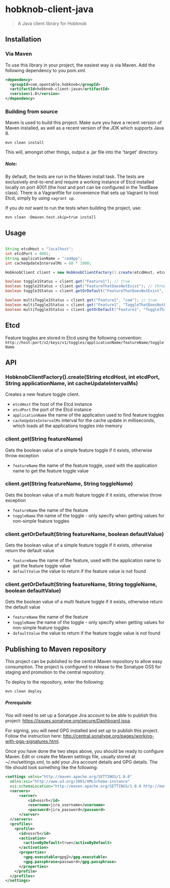 # hobknob-client-java

> A Java client library for Hobknob

## Installation

### Via Maven

To use this library in your project, the easiest way is via Maven. Add the following dependency to you pom.xml.

```xml
<dependency>
  <groupId>com.opentable.hobknob</groupId>
  <artifactId>hobknob-client-java</artifactId>
  <version>1.0</version>
</dependency>
```

### Building from source

Maven is used to build this project. Make sure you have a recent version of Maven installed, as well as a recent version of the JDK which supports Java 8.

```
mvn clean install
```

This will, amongst other things, output a .jar file into the 'target' directory.

##### Note:
By default, the tests are run in the Maven install task.
The tests are exclusively end-to-end and require a working instance of Etcd installed locally on port 4001 (the host and port can be configured in the TestBase class).
There is a Vagrantfile for convenience that sets up Vagrant to host Etcd, simply by using `vagrant up`.

If you *do not* want to run the tests when building the project, use:

```
mvn clean -Dmaven.test.skip=true install
```

## Usage

```java

String etcdHost = "localhost";
int etcdPort = 4001;
String applicationName = "radApp";
int cacheUpdateIntervalMs = 60 * 1000;

HobknobClient client = new HobknobClientFactory().create(etcdHost, etcdPort, applicationName, cacheUpdateIntervalMs);

boolean toggle1Status = client.get("Feature1"); // true
boolean toggle2Status = client.get("FeatureThatDoesNotExist"); // throws exception
boolean toggle3Status = client.getOrDefault("FeatureThatDoesNotExist", true); // true

boolean multiToggle1Status = client.get("Feature1", "com"); // true
boolean multiToggle2Status = client.get("Feature1", "ToggleThatDoesNotExist"); // throws exception
boolean multiToggle3Status = client.getOrDefault("Feature1", "ToggleThatDoesNotExist", true); // true

```

## Etcd

Feature toggles are stored in Etcd using the following convention:
`http://host:port/v2/keys/v1/toggles/applicationName/featureName/toggleName`

## API

### HobknobClientFactory().create(String etcdHost, int etcdPort, String applicationName, int cacheUpdateIntervalMs)

Creates a new feature toggle client.

- `etcdHost` the host of the Etcd instance
- `etcdPort` the port of the Etcd instance
- `applicationName` the name of the application used to find feature toggles
- `cacheUpdateIntervalMs` interval for the cache update in milliseconds, which loads all the applications toggles into memory

### client.get(String featureName)

Gets the boolean value of a simple feature toggle if it exists, otherwise throw exception

- `featureName` the name of the feature toggle, used with the application name to get the feature toggle value

### client.get(String featureName, String toggleName)

Gets the boolean value of a multi feature toggle if it exists, otherwise throw exception

- `featureName` the name of the feature
- `toggleName` the name of the toggle - only specify when getting values for non-simple feature toggles

### client.getOrDefault(String featureName, boolean defaultValue)

Gets the boolean value of a simple feature toggle if it exists, otherwise return the default value

- `featureName` the name of the feature, used with the application name to get the feature toggle value
- `defaultValue` the value to return if the feature value is not found

### client.getOrDefault(String featureName, String toggleName, boolean defaultValue)

Gets the boolean value of a multi feature toggle if it exists, otherwise return the default value

- `featureName` the name of the feature
- `toggleName` the name of the toggle - only specify when getting values for non-simple feature toggles
- `defaultValue` the value to return if the feature toggle value is not found

## Publishing to Maven repository

This project can be published to the central Maven repository to allow easy consumption.
The project is configured to release to the Sonatype OSS for staging and promotion to the central repository.

To deploy to the repository, enter the following:

```
mvn clean deploy
```

##### Prerequisite

You will need to set up a Sonatype Jira account to be able to publish this project: https://issues.sonatype.org/secure/Dashboard.jspa.

For signing, you will need GPG installed and set up to publish this project.
Follow the instruction here: http://central.sonatype.org/pages/working-with-pgp-signatures.html.

Once you have done the two steps above, you should be ready to configure Maven.
Edit or create the Maven settings file, usually stored at ~/.mv/settings.xml, to add your Jira account details and GPG details.
The file should look something like the following:

```xml
<settings xmlns="http://maven.apache.org/SETTINGS/1.0.0"
  xmlns:xsi="http://www.w3.org/2001/XMLSchema-instance"
  xsi:schemaLocation="http://maven.apache.org/SETTINGS/1.0.0 http://maven.apache.org/xsd/settings-1.0.0.xsd">
  <servers>
      <server>
          <id>ossrh</id>
          <username>jira_username</username>
          <password>jira_password</password>
      </server>
  </servers>
  <profiles>
    <profile>
      <id>ossrh</id>
      <activation>
        <activeByDefault>true</activeByDefault>
      </activation>
      <properties>
        <gpg.executable>gpg2</gpg.executable>
        <gpg.passphrase>password</gpg.passphrase>
      </properties>
    </profile>
  </profiles>
</settings>
```